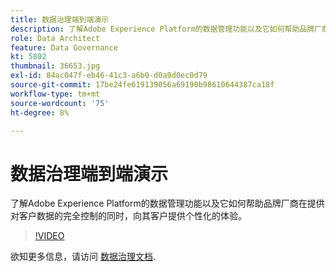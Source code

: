 ```yaml
---
title: 数据治理端到端演示
description: 了解Adobe Experience Platform的数据管理功能以及它如何帮助品牌厂商在提供对客户数据的完全控制的同时，向其客户提供个性化的体验。
role: Data Architect
feature: Data Governance
kt: 5802
thumbnail: 36653.jpg
exl-id: 84ac047f-eb46-41c3-a6b0-d0a9d0ec0d79
source-git-commit: 17be24fe619139056a69190b98610644387ca18f
workflow-type: tm+mt
source-wordcount: '75'
ht-degree: 8%

---
```


# 数据治理端到端演示

了解Adobe Experience Platform的数据管理功能以及它如何帮助品牌厂商在提供对客户数据的完全控制的同时，向其客户提供个性化的体验。

>[!VIDEO](https://video.tv.adobe.com/v/36653?quality=12&learn=on)

欲知更多信息，请访问 [数据治理文档](https://experienceleague.adobe.com/docs/experience-platform/data-governance/home.html?lang=zh-Hans).
